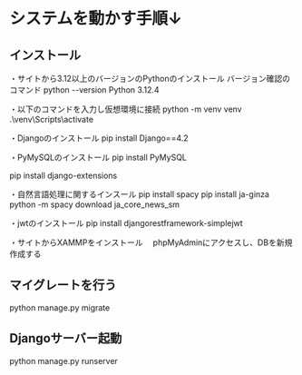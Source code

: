 # システムを動かす手順↓
## インストール
・サイトから3.12以上のバージョンのPythonのインストール
バージョン確認のコマンド
python --version
Python 3.12.4

・以下のコマンドを入力し仮想環境に接続
python -m venv venv
.\venv\Scripts\activate

・Djangoのインストール
pip install Django==4.2

・PyMySQLのインストール
pip install PyMySQL

pip install django-extensions

・自然言語処理に関するインスール
pip install spacy
pip install ja-ginza
python -m spacy download ja_core_news_sm

・jwtのインストール
pip install djangorestframework-simplejwt

・サイトからXAMMPをインストール
　phpMyAdminにアクセスし、DBを新規作成する

## マイグレートを行う
python manage.py migrate

## Djangoサーバー起動
python manage.py runserver